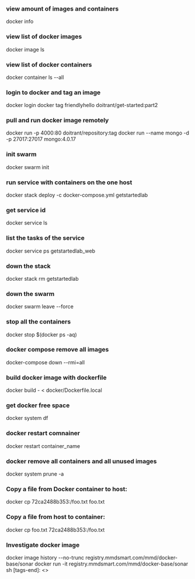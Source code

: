 [tags]: <> (docker)

### view amount of images and containers
docker info

### view list of docker images
docker image ls

### view list of docker containers
docker container ls --all

### login to docker and tag an image
docker login
docker tag friendlyhello doitrant/get-started:part2

### pull and run docker image remotely
docker run -p 4000:80 doitrant/repository:tag
docker run --name mongo -d -p 27017:27017 mongo:4.0.17

### init swarm
docker swarm init

### run service with containers on the one host
docker stack deploy -c docker-compose.yml getstartedlab

### get service id
docker service ls

### list the tasks of the service
docker service ps getstartedlab_web

### down the stack
docker stack rm getstartedlab

### down the swarm
docker swarm leave --force

### stop all the containers
docker stop $(docker ps -aq)

### docker compose remove all images
docker-compose down --rmi=all

### build docker image with dockerfile
docker build - < docker/Dockerfile.local

### get docker free space
docker system df

### docker restart comnainer 
docker restart container_name

### docker remove all containers and all unused images
docker system prune -a

### Copy a file from Docker container to host:
docker cp 72ca2488b353:/foo.txt foo.txt

### Copy a file from host to container: 
docker cp foo.txt 72ca2488b353:/foo.txt

### Investigate docker image
docker image history --no-trunc registry.mmdsmart.com/mmd/docker-base/sonar
docker run -it registry.mmdsmart.com/mmd/docker-base/sonar sh 
[tags-end]: <>
